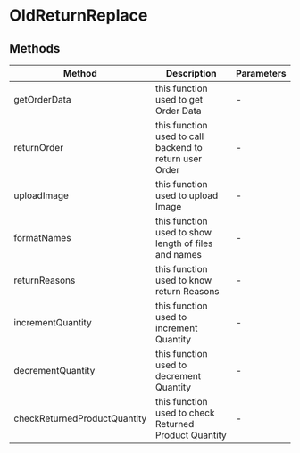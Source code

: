 # OldReturnReplace

## Methods

<!-- @vuese:OldReturnReplace:methods:start -->
|Method|Description|Parameters|
|---|---|---|
|getOrderData|this function used to get Order Data|-|
|returnOrder|this function used to call backend to return user Order|-|
|uploadImage|this function used to upload Image|-|
|formatNames|this function used to show length of files and names|-|
|returnReasons|this function used to know return Reasons|-|
|incrementQuantity|this function used to increment Quantity|-|
|decrementQuantity|this function used to decrement Quantity|-|
|checkReturnedProductQuantity|this function used to check Returned Product Quantity|-|

<!-- @vuese:OldReturnReplace:methods:end -->


